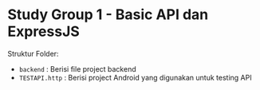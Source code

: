 # Study Group 1 - Basic API dan ExpressJS

Struktur Folder:
- `backend` : Berisi file project backend
- `TESTAPI.http` : Berisi project Android yang digunakan untuk testing API